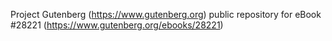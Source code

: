 Project Gutenberg (https://www.gutenberg.org) public repository for eBook #28221 (https://www.gutenberg.org/ebooks/28221)
